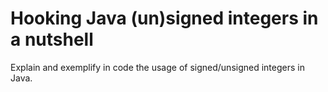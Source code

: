 # Hooking Java (un)signed integers in a nutshell
Explain and exemplify in code the usage of signed/unsigned integers in Java.